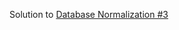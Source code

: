 Solution to [Database Normalization #3](https://www.hackerrank.com/challenges/database-normalization-3/problem)